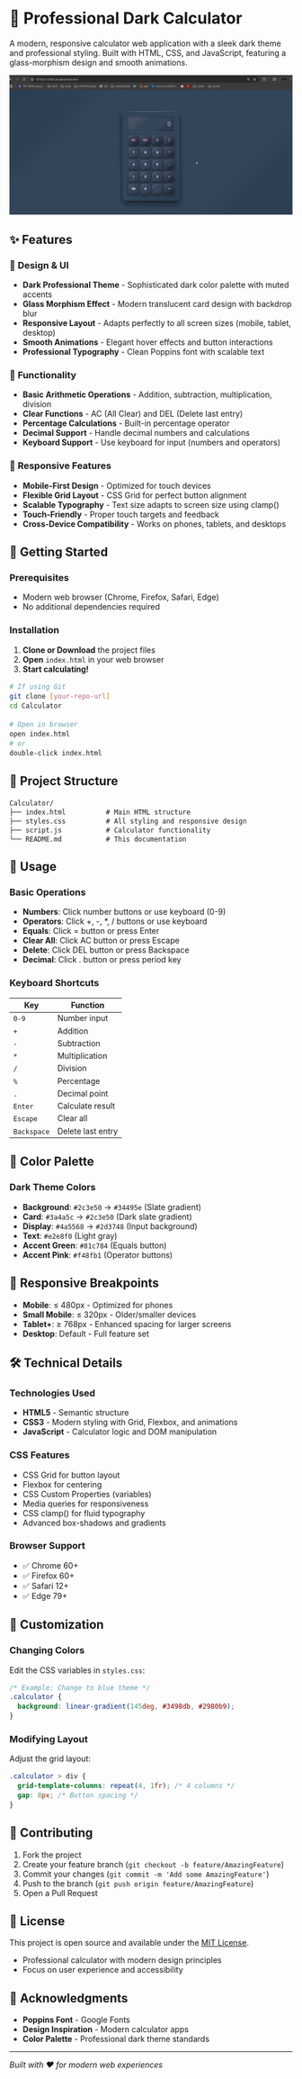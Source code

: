 # 🧮 Professional Dark Calculator

A modern, responsive calculator web application with a sleek dark theme and professional styling. Built with HTML, CSS, and JavaScript, featuring a glass-morphism design and smooth animations.

![Calculator Preview](preview.gif)

## ✨ Features

### 🎨 **Design & UI**

- **Dark Professional Theme** - Sophisticated dark color palette with muted accents
- **Glass Morphism Effect** - Modern translucent card design with backdrop blur
- **Responsive Layout** - Adapts perfectly to all screen sizes (mobile, tablet, desktop)
- **Smooth Animations** - Elegant hover effects and button interactions
- **Professional Typography** - Clean Poppins font with scalable text

### 🔧 **Functionality**

- **Basic Arithmetic Operations** - Addition, subtraction, multiplication, division
- **Clear Functions** - AC (All Clear) and DEL (Delete last entry)
- **Percentage Calculations** - Built-in percentage operator
- **Decimal Support** - Handle decimal numbers and calculations
- **Keyboard Support** - Use keyboard for input (numbers and operators)

### 📱 **Responsive Features**

- **Mobile-First Design** - Optimized for touch devices
- **Flexible Grid Layout** - CSS Grid for perfect button alignment
- **Scalable Typography** - Text size adapts to screen size using clamp()
- **Touch-Friendly** - Proper touch targets and feedback
- **Cross-Device Compatibility** - Works on phones, tablets, and desktops

## 🚀 Getting Started

### Prerequisites

- Modern web browser (Chrome, Firefox, Safari, Edge)
- No additional dependencies required

### Installation

1. **Clone or Download** the project files
2. **Open** `index.html` in your web browser
3. **Start calculating!**

```bash
# If using Git
git clone [your-repo-url]
cd Calculator

# Open in browser
open index.html
# or
double-click index.html
```

## 📁 Project Structure

```
Calculator/
├── index.html          # Main HTML structure
├── styles.css          # All styling and responsive design
├── script.js           # Calculator functionality
└── README.md           # This documentation
```

## 🎯 Usage

### Basic Operations

- **Numbers**: Click number buttons or use keyboard (0-9)
- **Operators**: Click +, -, \*, / buttons or use keyboard
- **Equals**: Click = button or press Enter
- **Clear All**: Click AC button or press Escape
- **Delete**: Click DEL button or press Backspace
- **Decimal**: Click . button or press period key

### Keyboard Shortcuts

| Key         | Function          |
| ----------- | ----------------- |
| `0-9`       | Number input      |
| `+`         | Addition          |
| `-`         | Subtraction       |
| `*`         | Multiplication    |
| `/`         | Division          |
| `%`         | Percentage        |
| `.`         | Decimal point     |
| `Enter`     | Calculate result  |
| `Escape`    | Clear all         |
| `Backspace` | Delete last entry |

## 🎨 Color Palette

### Dark Theme Colors

- **Background**: `#2c3e50` → `#34495e` (Slate gradient)
- **Card**: `#3a4a5c` → `#2c3e50` (Dark slate gradient)
- **Display**: `#4a5568` → `#2d3748` (Input background)
- **Text**: `#e2e8f0` (Light gray)
- **Accent Green**: `#81c784` (Equals button)
- **Accent Pink**: `#f48fb1` (Operator buttons)

## 📱 Responsive Breakpoints

- **Mobile**: ≤ 480px - Optimized for phones
- **Small Mobile**: ≤ 320px - Older/smaller devices
- **Tablet+**: ≥ 768px - Enhanced spacing for larger screens
- **Desktop**: Default - Full feature set

## 🛠️ Technical Details

### Technologies Used

- **HTML5** - Semantic structure
- **CSS3** - Modern styling with Grid, Flexbox, and animations
- **JavaScript** - Calculator logic and DOM manipulation

### CSS Features

- CSS Grid for button layout
- Flexbox for centering
- CSS Custom Properties (variables)
- Media queries for responsiveness
- CSS clamp() for fluid typography
- Advanced box-shadows and gradients

### Browser Support

- ✅ Chrome 60+
- ✅ Firefox 60+
- ✅ Safari 12+
- ✅ Edge 79+

## 🔧 Customization

### Changing Colors

Edit the CSS variables in `styles.css`:

```css
/* Example: Change to blue theme */
.calculator {
  background: linear-gradient(145deg, #3498db, #2980b9);
}
```

### Modifying Layout

Adjust the grid layout:

```css
.calculator > div {
  grid-template-columns: repeat(4, 1fr); /* 4 columns */
  gap: 8px; /* Button spacing */
}
```

## 🤝 Contributing

1. Fork the project
2. Create your feature branch (`git checkout -b feature/AmazingFeature`)
3. Commit your changes (`git commit -m 'Add some AmazingFeature'`)
4. Push to the branch (`git push origin feature/AmazingFeature`)
5. Open a Pull Request

## 📄 License

This project is open source and available under the [MIT License](LICENSE).

- Professional calculator with modern design principles
- Focus on user experience and accessibility

## 🙏 Acknowledgments

- **Poppins Font** - Google Fonts
- **Design Inspiration** - Modern calculator apps
- **Color Palette** - Professional dark theme standards

---

_Built with ❤️ for modern web experiences_

